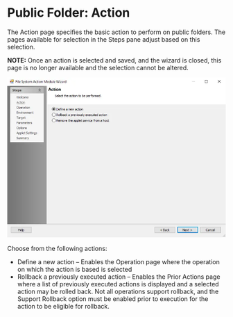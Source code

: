 # Public Folder: Action

The Action page specifies the basic action to perform on public folders. The pages available for
selection in the Steps pane adjust based on this selection.

**NOTE:** Once an action is selected and saved, and the wizard is closed, this page is no longer
available and the selection cannot be altered.

![Public Folder Action Module Wizard Action page](../../../../../../static/img/product_docs/accessanalyzer/enterpriseauditor/admin/action/filesystem/action.webp)

Choose from the following actions:

- Define a new action – Enables the Operation page where the operation on which the action is based
  is selected
- Rollback a previously executed action – Enables the Prior Actions page where a list of previously
  executed actions is displayed and a selected action may be rolled back. Not all operations support
  rollback, and the Support Rollback option must be enabled prior to execution for the action to be
  eligible for rollback.
